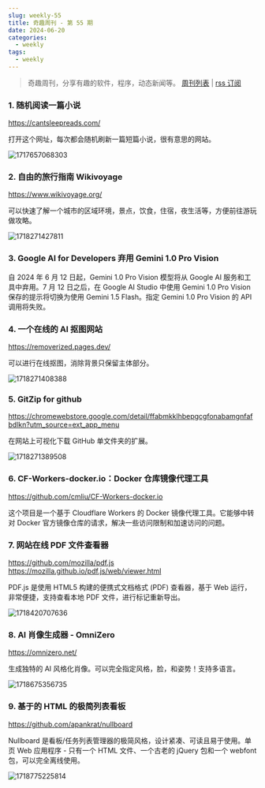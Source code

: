 ```yaml
---
slug: weekly-55
title: 奇趣周刊 - 第 55 期
date: 2024-06-20
categories:
  - weekly
tags:
  - weekly
---
```


> 奇趣周刊，分享有趣的软件，程序，动态新闻等。 [周刊列表](/categories/weekly/) | [rss 订阅](/categories/weekly/index.xml)

### 1. 随机阅读一篇小说

https://cantsleepreads.com/

打开这个网址，每次都会随机刷新一篇短篇小说，很有意思的网站。

![1717657068303](https://imgurl.zishu.me/2024/06/1717657068303.webp)

### 2. 自由的旅行指南 Wikivoyage

https://www.wikivoyage.org/

可以快速了解一个城市的区域环境，景点，饮食，住宿，夜生活等，方便前往游玩做攻略。

![1718271427811](https://imgurl.zishu.me/2024/06/1718271427811.webp)

### 3. Google AI for Developers 弃用 Gemini 1.0 Pro Vision

自 2024 年 6 月 12 日起，Gemini 1.0 Pro Vision 模型将从 Google AI 服务和工具中弃用。7 月 12 日之后，在 Google AI Studio 中使用 Gemini 1.0 Pro Vision 保存的提示将切换为使用 Gemini 1.5 Flash。指定 Gemini 1.0 Pro Vision 的 API 调用将失败。

### 4. 一个在线的 AI 抠图网站

https://removerized.pages.dev/

可以进行在线抠图，消除背景只保留主体部分。

![1718271408388](https://imgurl.zishu.me/2024/06/1718271408388.webp)

### 5. GitZip for github

https://chromewebstore.google.com/detail/ffabmkklhbepgcgfonabamgnfafbdlkn?utm_source=ext_app_menu

在网站上可视化下载 GitHub 单文件夹的扩展。

![1718271389508](https://imgurl.zishu.me/2024/06/1718271389508.webp)

### 6. CF-Workers-docker.io：Docker 仓库镜像代理工具

https://github.com/cmliu/CF-Workers-docker.io

这个项目是一个基于 Cloudflare Workers 的 Docker 镜像代理工具。它能够中转对 Docker 官方镜像仓库的请求，解决一些访问限制和加速访问的问题。

### 7. 网站在线 PDF 文件查看器

https://github.com/mozilla/pdf.js  
https://mozilla.github.io/pdf.js/web/viewer.html  

PDF.js 是使用 HTML5 构建的便携式文档格式 (PDF) 查看器，基于 Web 运行，非常便捷，支持查看本地 PDF 文件，进行标记重新导出。

![1718420707636](https://imgurl.zishu.me/2024/06/1718420707636.webp)

### 8. AI 肖像生成器 - OmniZero

https://omnizero.net/

生成独特的 AI 风格化肖像。可以完全指定风格，脸，和姿势！支持多语言。

![1718675356735](https://imgurl.zishu.me/2024/06/1718675356735.webp)

### 9. 基于的 HTML 的极简列表看板

https://github.com/apankrat/nullboard

Nullboard 是看板/任务列表管理器的极简风格，设计紧凑、可读且易于使用。单页 Web 应用程序 - 只有一个 HTML 文件、一个古老的 jQuery 包和一个 webfont 包，可以完全离线使用。

![1718775225814](https://imgurl.zishu.me/2024/06/1718775225814.webp)
